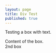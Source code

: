 ```yaml
---
layout: page
title: Div Test
published: true
---
```


Testing a box with text.

<div class="bluebox">
Content of the box.
</div>


<div class="bluebox">2nd box</div>
